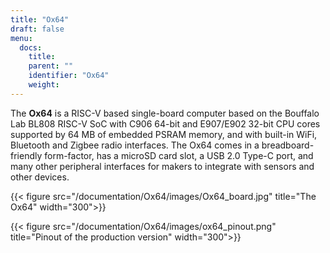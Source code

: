```yaml
---
title: "Ox64"
draft: false
menu:
  docs:
    title:
    parent: ""
    identifier: "Ox64"
    weight: 
---
```


The **Ox64** is a RISC-V based single-board computer based on the Bouffalo Lab BL808 RISC-V SoC with C906 64-bit and E907/E902 32-bit CPU cores supported by 64 MB of embedded PSRAM memory, and with built-in WiFi, Bluetooth and Zigbee radio interfaces. The Ox64 comes in a breadboard-friendly form-factor, has a microSD card slot, a USB 2.0 Type-C port, and many other peripheral interfaces for makers to integrate with sensors and other devices.

{{< figure src="/documentation/Ox64/images/Ox64_board.jpg" title="The Ox64" width="300">}}

{{< figure src="/documentation/Ox64/images/ox64_pinout.png" title="Pinout of the production version" width="300">}}
